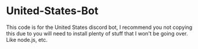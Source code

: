 # United-States-Bot
This code is for the United States discord bot, I recommend you not copying this due to you will need to install plenty of stuff that I won't be going over. Like node.js, etc.
